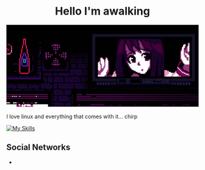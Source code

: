 <h1 align="center">Hello I'm awalking</h1>

<p align="center">
  <img src="https://github.com/awalki/awalki/blob/main/assets/banner.gif?raw=true" alt="Banner"/>
</p>

I love linux and everything that comes with it... chirp

[![My Skills](https://skillicons.dev/icons?i=git,html,css,tailwind,js,ts,nodejs,py,discordjs,docker,linux,react,nextjs,redis)](https://skillicons.dev)

## Social Networks
-

</div>
